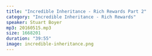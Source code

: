 ```yaml
---
title: "Incredible Inheritance - Rich Rewards Part 2"
category: "Incredible Inheritance - Rich Rewards"
speaker: Stuart Boyer
mp3: 20160515.mp3
size: 1668201
duration: "39:55"
image: incredible-inheritance.png
---
```

